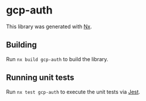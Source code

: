 # gcp-auth

This library was generated with [Nx](https://nx.dev).

## Building

Run `nx build gcp-auth` to build the library.

## Running unit tests

Run `nx test gcp-auth` to execute the unit tests via [Jest](https://jestjs.io).
